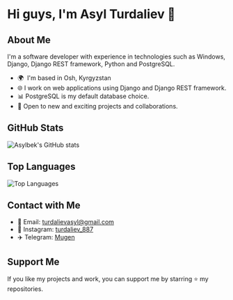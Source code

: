 <!-- Profile Header -->
# Hi guys, I'm Asyl Turdaliev 👋

## About Me

I'm a software developer with experience in technologies such as Windows, Django, Django REST framework, Python and PostgreSQL.

- 🌍  I'm based in Osh, Kyrgyzstan
- 🌐 I work on web applications using Django and Django REST framework.
- 📊 PostgreSQL is my default database choice.
- 🧩 Open to new and exciting projects and collaborations.


## GitHub Stats
![Asylbek's GitHub stats](https://github-readme-stats.vercel.app/api?username=herrscherasd(https://github-readme-stats.vercel.app/api?username=anuraghazra)](https://github.com/anuraghazra/github-readme-stats))

## Top Languages

![Top Languages](https://github-readme-stats.vercel.app/api/top-langs/?username=herrscherasd&layout=donut&theme=merko)

## Contact with Me

- 📧 Email: [turdalievasyl@gmail.com](mailto:turdalievasyl@gmail.com)
- 📸 Instagram: [turdaliev_887](https://www.instagram.com/turdaliev_887/)
- ✈️ Telegram: [Mugen](https://t.me/Turdaliev887)

## Support Me

If you like my projects and work, you can support me by starring ⭐ my repositories.

